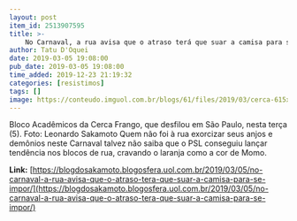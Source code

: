 ```yaml
---
layout: post
item_id: 2513907595
title: >-
    No Carnaval, a rua avisa que o atraso terá que suar a camisa para se impor
author: Tatu D'Oquei
date: 2019-03-05 19:08:00
pub_date: 2019-03-05 19:08:00
time_added: 2019-12-23 21:19:32
categories: [resistimos]
tags: []
image: https://conteudo.imguol.com.br/blogs/61/files/2019/03/cerca-615x300.jpg
---
```


Bloco Acadêmicos da Cerca Frango, que desfilou em São Paulo, nesta terça (5). Foto: Leonardo Sakamoto Quem não foi à rua exorcizar seus anjos e demônios neste Carnaval talvez não saiba que o PSL conseguiu lançar tendência nos blocos de rua, cravando o laranja como a cor de Momo.

**Link:** [https://blogdosakamoto.blogosfera.uol.com.br/2019/03/05/no-carnaval-a-rua-avisa-que-o-atraso-tera-que-suar-a-camisa-para-se-impor/](https://blogdosakamoto.blogosfera.uol.com.br/2019/03/05/no-carnaval-a-rua-avisa-que-o-atraso-tera-que-suar-a-camisa-para-se-impor/)

